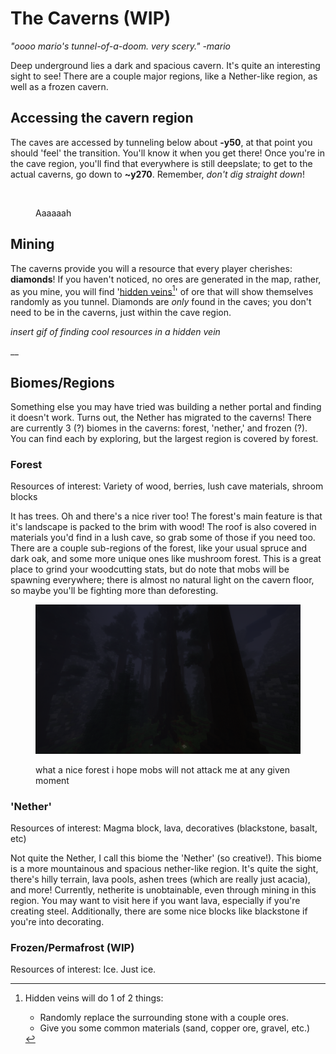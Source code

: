 # The Caverns (WIP)

_"oooo mario's tunnel-of-a-doom. very scery." -mario_

Deep underground lies a dark and spacious cavern. It's quite an interesting sight to see! There are a couple major regions, like a Nether-like region, as well as a frozen cavern.

## Accessing the cavern region

The caves are accessed by tunneling below about **-y50**, at that point you should 'feel' the transition. You'll know it when you get there! Once you're in the cave region, you'll find that everywhere is still deepslate; to get to the actual caverns, go down to **\~y270**. Remember, _don't dig straight down_!

<figure><img src="../../.gitbook/assets/whoopsie.gif" alt=""><figcaption><p>Aaaaaah</p></figcaption></figure>

## Mining

The caverns provide you will a resource that every player cherishes: **diamonds**! If you haven't noticed, no ores are generated in the map, rather, as you mine, you will find '[hidden veins](#user-content-fn-1)[^1]' of ore that will show themselves randomly as you tunnel. Diamonds are _only_ found in the caves; you don't need to be in the caverns, just within the cave region.&#x20;

_insert gif of finding cool resources in a hidden vein_

__

## Biomes/Regions

Something else you may have tried was building a nether portal and finding it doesn't work. Turns out, the Nether has migrated to the caverns! There are currently 3 (?) biomes in the caverns: forest, 'nether,' and frozen (?). You can find each by exploring, but the largest region is covered by forest.

### Forest

Resources of interest: Variety of wood, berries, lush cave materials, shroom blocks

It has trees. Oh and there's a nice river too! The forest's main feature is that it's landscape is packed to the brim with wood! The roof is also covered in materials you'd find in a lush cave, so grab some of those if you need too. There are a couple sub-regions of the forest, like your usual spruce and dark oak, and some more unique ones like mushroom forest. This is a great place to grind your woodcutting stats, but do note that mobs will be spawning everywhere; there is almost no natural light on the cavern floor, so maybe you'll be fighting more than deforesting.&#x20;

<figure><img src="../../.gitbook/assets/cave_forest.png" alt=""><figcaption><p>what a nice forest i hope mobs will not attack me at any given moment</p></figcaption></figure>

### 'Nether'

Resources of interest: Magma block, lava, decoratives (blackstone, basalt, etc)

Not quite the Nether, I call this biome the 'Nether' (so creative!). This biome is a more mountainous and spacious nether-like region. It's quite the sight, there's hilly terrain, lava pools, ashen trees (which are really just acacia), and more! Currently, netherite is unobtainable, even through mining in this region. You may want to visit here if you want lava, especially if you're creating steel. Additionally, there are some nice blocks like blackstone if you're into decorating.&#x20;

### Frozen/Permafrost (WIP)

Resources of interest: Ice. Just ice.





[^1]: Hidden veins will do 1 of 2 things:

    * Randomly replace the surrounding stone with a couple ores.
    * Give you some common materials (sand, copper ore, gravel, etc.)
